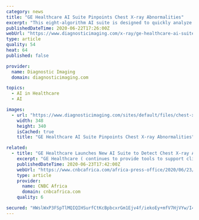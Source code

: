 ```yaml
---
category: news
title: "GE Healthcare AI Suite Pinpoints Chest X-ray Abnormalities"
excerpt: "This eight-algorithm AI suite is designed to quickly analyze chest X-ray findings and flags any abnormalities, such as pneumonia, for further radiologist review. The suite can also pinpoint tuberculosis,"
publishedDateTime: 2020-06-22T17:26:00Z
webUrl: "https://www.diagnosticimaging.com/x-ray/ge-healthcare-ai-suite-pinpoints-chest-x-ray-abnormalities"
type: article
quality: 54
heat: 64
published: false

provider:
  name: Diagnostic Imaging
  domain: diagnosticimaging.com

topics:
  - AI in Healthcare
  - AI

images:
  - url: "https://www.diagnosticimaging.com/sites/default/files/chest-x-ray_ST_Puwadol-Jaturawutthichal_0.jpg"
    width: 348
    height: 340
    isCached: true
    title: "GE Healthcare AI Suite Pinpoints Chest X-ray Abnormalities"

related:
  - title: "GE Healthcare Launches New AI Suite to Detect Chest X-ray Abnormalities, Including Pneumonia Caused by COVID-19 & Tuberculosis"
    excerpt: "GE Healthcare ( continues to provide tools to support clinicians in today’s COVID-19 environment; Thoracic Care Suite harnesses the power of AI to scan for eight chest x-ray abnormalities, including pneumonia indicative of COVID-19 – a key cause of mortality in patients who contract coronavirus [1];"
    publishedDateTime: 2020-06-23T17:42:00Z
    webUrl: "https://www.cnbcafrica.com/africa-press-office/2020/06/23/ge-healthcare-launches-new-ai-suite-to-detect-chest-x-ray-abnormalities-including-pneumonia-caused-by-covid-19-tuberculosis/"
    type: article
    provider:
      name: CNBC Africa
      domain: cnbcafrica.com
    quality: 6

secured: "HWslWxP3FSpTlMQIQIHSurfCtKcBpbcxrGm1Ejv4f/iekoEy+mfV7HjVYw/I4EAXVGHiIa2jgVW575/+hnMnJNl76P61TJxkigVxqfVH5Rt4i0prsATIpo1f6fZ5sYXDA7ggutOBatpqjX4MwB4fas4SP4bYz5h4sYncTa8vUB+2vnINNW9j8uJVqN34BwiH1kmtxfw65uaEp9cbg50iEocSOszBPJ+jviUQMDBV/507Wc8s6CG4iZjzteIoOAggK/bqtrAScKRkQpX223vHQv9s8nckHW+I9jqrKyoYM5QRMjUCz/3j83lPV6QOA1mhpFvwHNweWl+04QghBR/cRw==;0MxfCpfFqpcDT31XWQfA/w=="
---
```


